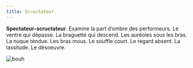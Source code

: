 ```yaml
---
title: Scructateur
---
```


**Spectateur-scructateur**. Examine la part d’ombre des performeurs. Le ventre qui dépasse. La braguette qui descend. Les auréoles sous les bras. La nuque tendue. Les bras mous. Le souffle court. Le regard absent. La lassitude. Le désoeuvre. 

 ![bouh](/content/images/04.png)